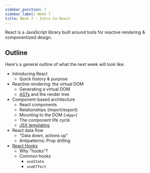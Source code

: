 ```yaml
---
sidebar_position: 7
sidebar_label: Week 7
title: Week 7 - Intro to React
---
```


React is a JavaScript library built around tools for reactive rendering & componentized design.

## Outline

Here's a general outline of what the next week will look like:

- Introducing React
  - Quick history & purpose
- Reactive rendering: the virtual DOM
  - Generating a virtual DOM
  - [ASTs](https://en.wikipedia.org/wiki/Abstract_syntax_tree) and the render tree
- Component-based architecture
  - React components
  - Relationships (import/export)
  - Mounting to the DOM (`<App>`)
  - The component life cycle
  - [JSX templating](https://react.dev/learn/writing-markup-with-jsx)
- React data flow
  - "Data down, actions up"
  - Antipatterns: Prop drilling
- [React Hooks](https://react.dev/reference/react/hooks)
  - Why "hooks"?
  - Common hooks
    - `useState`
    - `useEffect`
